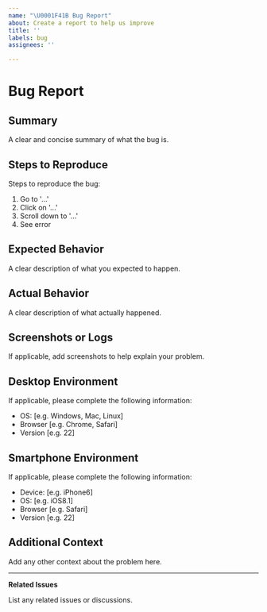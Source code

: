 ```yaml
---
name: "\U0001F41B Bug Report"
about: Create a report to help us improve
title: ''
labels: bug
assignees: ''

---
```


# Bug Report

## Summary
A clear and concise summary of what the bug is.

## Steps to Reproduce
Steps to reproduce the bug:
1. Go to '...'
2. Click on '...'
3. Scroll down to '...'
4. See error

## Expected Behavior
A clear description of what you expected to happen.

## Actual Behavior
A clear description of what actually happened.

## Screenshots or Logs
If applicable, add screenshots to help explain your problem.

## Desktop Environment
If applicable, please complete the following information:
- OS: [e.g. Windows, Mac, Linux]
- Browser [e.g. Chrome, Safari]
- Version [e.g. 22]

## Smartphone Environment
If applicable, please complete the following information:
- Device: [e.g. iPhone6]
- OS: [e.g. iOS8.1]
- Browser [e.g. Safari]
- Version [e.g. 22]

## Additional Context
Add any other context about the problem here.

---

**Related Issues**

List any related issues or discussions.
